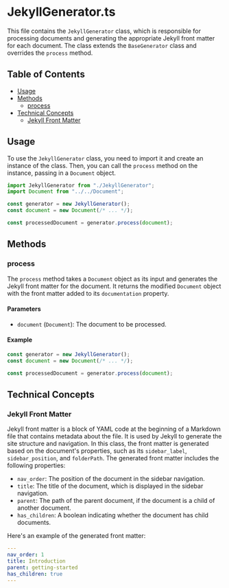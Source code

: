 # JekyllGenerator.ts

This file contains the `JekyllGenerator` class, which is responsible for processing documents and generating the appropriate Jekyll front matter for each document. The class extends the `BaseGenerator` class and overrides the `process` method.

## Table of Contents

- [Usage](#usage)
- [Methods](#methods)
  - [process](#process)
- [Technical Concepts](#technical-concepts)
  - [Jekyll Front Matter](#jekyll-front-matter)

## Usage

To use the `JekyllGenerator` class, you need to import it and create an instance of the class. Then, you can call the `process` method on the instance, passing in a `Document` object.

```typescript
import JekyllGenerator from "./JekyllGenerator";
import Document from "../../Document";

const generator = new JekyllGenerator();
const document = new Document(/* ... */);

const processedDocument = generator.process(document);
```

## Methods

### process

The `process` method takes a `Document` object as its input and generates the Jekyll front matter for the document. It returns the modified `Document` object with the front matter added to its `documentation` property.

#### Parameters

- `document` (`Document`): The document to be processed.

#### Example

```typescript
const generator = new JekyllGenerator();
const document = new Document(/* ... */);

const processedDocument = generator.process(document);
```

## Technical Concepts

### Jekyll Front Matter

Jekyll front matter is a block of YAML code at the beginning of a Markdown file that contains metadata about the file. It is used by Jekyll to generate the site structure and navigation. In this class, the front matter is generated based on the document's properties, such as its `sidebar_label`, `sidebar_position`, and `folderPath`. The generated front matter includes the following properties:

- `nav_order`: The position of the document in the sidebar navigation.
- `title`: The title of the document, which is displayed in the sidebar navigation.
- `parent`: The path of the parent document, if the document is a child of another document.
- `has_children`: A boolean indicating whether the document has child documents.

Here's an example of the generated front matter:

```yaml
---
nav_order: 1
title: Introduction
parent: getting-started
has_children: true
---
```